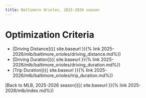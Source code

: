 ```yaml
---
title: Baltimore Orioles, 2025-2026 season
---
```


# Optimization Criteria
- [Driving Distance]({{ site.baseurl }}{% link 2025-2026/mlb/baltimore_orioles/driving_distance.md%})
- [Driving Duration]({{ site.baseurl }}{% link 2025-2026/mlb/baltimore_orioles/driving_duration.md%})
- [Trip Duration]({{ site.baseurl }}{% link 2025-2026/mlb/baltimore_orioles/trip_duration.md%})

[Back to MLB, 2025-2026 season]({{ site.baseurl }}{% link 2025-2026/mlb/index.md%})
